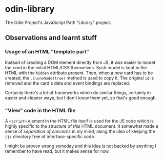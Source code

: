 # odin-library
The Odin Project's JavaScript Path "Library" project.

## Observations and learnt stuff

### Usage of an HTML "template part"
Instead of creating a DOM element directly from JS, it was easier to model the _card_ in the initial HTML/CSS themselves. Such model is kept in the HTML with the `hidden` attribute present. Then, when a new card has to be created, the `.cloneNode(true)` method is used to copy it. The original `id` is removed and the card's data and event bindings are replaced.

Certainly there's a lot of frameworks which do similar things, certainly in easier and cleaner ways, but I don't know them yet, so that's good enough.

### "View" code in the HTML file
A `<script>` element in the HTML file itself is used for the JS code which is highly specific to the structure of _this_ HTML document. It somewhat made a sense of _separation of concerns_ in my mind, along the idea of keeping the `/js` directory free of interface-specific code.

I might be proven wrong someday and this idea is not backed by anything I remember to have read, but it makes sense for now.
